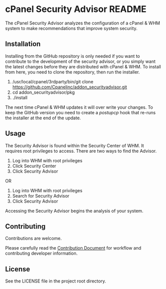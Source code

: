 # cPanel Security Advisor README

The cPanel Security Advisor analyzes the configuration of a cPanel & WHM system to make recommendations that improve system security.

## Installation

Installing from the GitHub repository is only needed if you want to contribute to the development of the security advisor, or you simply want the latest changes before they are distributed with cPanel & WHM. To install from here, you need to clone the repository, then run the installer.

 1. /usr/local/cpanel/3rdparty/bin/git clone https://github.com/Cpanelinc/addon_securityadvisor.git
 2. cd addon_securityadvisor/pkg
 3. ./install

The next time cPanel & WHM updates it will over write your changes. To keep the GitHub version you need to create a *postupcp* hook that re-runs the installer at the end of the update.

## Usage

The Security Advisor is found within the Security Center of WHM. It requires root privileges to access. There are two ways to find the Advisor.

 1. Log into WHM with root privileges
 2. Click Security Center
 3. Click Security Advisor

OR

 1. Log into WHM with root privileges
 2. Search for Security Advisor
 3. Click Security Advisor

Accessing the Security Advisor begins the analysis of your system.

## Contributing

Contributions are welcome. 

Please carefully read the [Contribution Document](CONTRIBUTING.md) for workflow and contributing developer information.

## License

See the LICENSE file in the project root directory.
